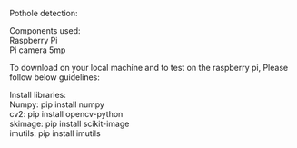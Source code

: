 Pothole detection: 

Components used:  <br />
Raspberry Pi <br />
Pi camera 5mp <br />

To download on your local machine and to test on the raspberry pi, Please follow below guidelines: <br />

Install libraries:  <br />
Numpy: pip install numpy  <br />
cv2:  pip install opencv-python  <br />
skimage: pip install scikit-image <br />
imutils: pip install imutils <br />
